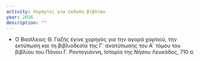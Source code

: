 ```yaml
---
activity: Χορηγίες για έκδοση βιβλίων
year: 2016
description: ""
---
```


- Ο Βασίλειος Θ. Γαζής έγινε χορηγός για την αγορά χαρτιού, την εκτύπωση και τη βιβλιοδεσία της Γ΄ ανατύπωσης του Α΄ τόμου του βιβλίου του Πάνου Γ. Ροντογιάννη, Ιστορία της Νήσου Λευκάδος, 710 σ.
